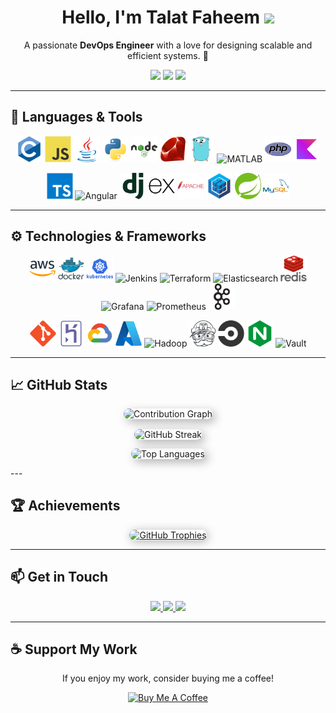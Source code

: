 <h1 align="center">Hello, I'm Talat Faheem <img src="https://media.giphy.com/media/hvRJCLFzcasrR4ia7z/giphy.gif" width="35px"></h1>
<p align="center">A passionate <strong>DevOps Engineer</strong> with a love for designing scalable and efficient systems. 🚀</p>
<p align="center">
  <a href="#"><img src="https://img.shields.io/badge/DevOps-Enthusiast-blueviolet"></a>
  <a href="mailto:talatfm2004@gmail.com"><img src="https://img.shields.io/badge/Email-Contact%20Me-brightgreen"></a>
  <a href="https://linkedin.com/in/talat-fm" target="_blank"><img src="https://img.shields.io/badge/Connect-LinkedIn-blue"></a>
</p>

---

<h2>🔧 Languages & Tools</h2>
<p align="center">
  <img src="https://raw.githubusercontent.com/devicons/devicon/master/icons/c/c-original.svg" alt="C" width="42" height="42"/>
  <img src="https://raw.githubusercontent.com/devicons/devicon/master/icons/javascript/javascript-original.svg" alt="JavaScript" width="42" height="42"/>
  <img src="https://raw.githubusercontent.com/devicons/devicon/master/icons/java/java-original.svg" alt="Java" width="42" height="42"/>
  <img src="https://raw.githubusercontent.com/devicons/devicon/master/icons/python/python-original.svg" alt="Python" width="42" height="42"/>
  <img src="https://raw.githubusercontent.com/devicons/devicon/master/icons/nodejs/nodejs-original-wordmark.svg" alt="Node.js" width="42" height="42"/>
  <img src="https://raw.githubusercontent.com/devicons/devicon/master/icons/ruby/ruby-original.svg" alt="Ruby" width="42" height="42"/>
  <img src="https://raw.githubusercontent.com/devicons/devicon/master/icons/go/go-original.svg" alt="Go" width="42" height="42"/>
  <img src="https://upload.wikimedia.org/wikipedia/commons/2/21/Matlab_Logo.png" alt="MATLAB" width="42" height="42"/>
  <img src="https://raw.githubusercontent.com/devicons/devicon/master/icons/php/php-original.svg" alt="PHP" width="42" height="42"/>
  <img src="https://raw.githubusercontent.com/devicons/devicon/master/icons/kotlin/kotlin-original.svg" alt="Kotlin" width="42" height="42"/>
</p>
<p align="center">
  <img src="https://raw.githubusercontent.com/devicons/devicon/master/icons/typescript/typescript-original.svg" alt="TypeScript" width="42" height="42"/>
  <img src="https://angular.io/assets/images/logos/angular/angular.svg" alt="Angular" width="42" height="42"/>
  <img src="https://raw.githubusercontent.com/devicons/devicon/master/icons/django/django-plain.svg" alt="Django" width="42" height="42"/>
  <img src="https://raw.githubusercontent.com/devicons/devicon/master/icons/express/express-original.svg" alt="Express" width="42" height="42"/>
  <img src="https://raw.githubusercontent.com/devicons/devicon/master/icons/apache/apache-original-wordmark.svg" alt="Apache" width="42" height="42"/>
  <img src="https://raw.githubusercontent.com/devicons/devicon/master/icons/sequelize/sequelize-original.svg" alt="Sequelize" width="42" height="42"/>
  <img src="https://raw.githubusercontent.com/devicons/devicon/master/icons/spring/spring-original.svg" alt="Spring" width="42" height="42"/>
  <img src="https://raw.githubusercontent.com/devicons/devicon/master/icons/mysql/mysql-original-wordmark.svg" alt="MySQL" width="42" height="42"/>
</p>

---

<h2>⚙️ Technologies & Frameworks</h2>
<p align="center">
  <img src="https://raw.githubusercontent.com/devicons/devicon/master/icons/amazonwebservices/amazonwebservices-original-wordmark.svg" alt="AWS" width="42" height="42"/>
  <img src="https://raw.githubusercontent.com/devicons/devicon/master/icons/docker/docker-original-wordmark.svg" alt="Docker" width="42" height="42"/>
  <img src="https://raw.githubusercontent.com/devicons/devicon/master/icons/kubernetes/kubernetes-plain-wordmark.svg" alt="Kubernetes" width="42" height="42"/>
  <img src="https://www.vectorlogo.zone/logos/jenkins/jenkins-icon.svg" alt="Jenkins" width="42" height="42"/>
  <img src="https://www.vectorlogo.zone/logos/terraformio/terraformio-icon.svg" alt="Terraform" width="42" height="42"/>
  <img src="https://www.vectorlogo.zone/logos/elastic/elastic-icon.svg" alt="Elasticsearch" width="42" height="42"/>
  <img src="https://raw.githubusercontent.com/devicons/devicon/master/icons/redis/redis-original-wordmark.svg" alt="Redis" width="42" height="42"/>
  <img src="https://www.vectorlogo.zone/logos/grafana/grafana-icon.svg" alt="Grafana" width="42" height="42"/>
  <img src="https://www.vectorlogo.zone/logos/prometheusio/prometheusio-icon.svg" alt="Prometheus" width="42" height="42"/>
  <img src="https://raw.githubusercontent.com/devicons/devicon/master/icons/apachekafka/apachekafka-original.svg" alt="Kafka" width="42" height="42"/>
</p>
<p align="center">
  <img src="https://raw.githubusercontent.com/devicons/devicon/master/icons/git/git-original.svg" alt="Git" width="42" height="42"/>
  <img src="https://raw.githubusercontent.com/devicons/devicon/master/icons/heroku/heroku-original.svg" alt="Heroku" width="42" height="42"/>
  <img src="https://raw.githubusercontent.com/devicons/devicon/master/icons/googlecloud/googlecloud-original.svg" alt="Google Cloud" width="42" height="42"/>
  <img src="https://raw.githubusercontent.com/devicons/devicon/master/icons/azure/azure-original.svg" alt="Azure" width="42" height="42"/>
  <img src="https://www.vectorlogo.zone/logos/apache_hadoop/apache_hadoop-icon.svg" alt="Hadoop" width="42" height="42"/>
  <img src="https://raw.githubusercontent.com/devicons/devicon/master/icons/travis/travis-plain.svg" alt="Travis CI" width="42" height="42"/>
  <img src="https://raw.githubusercontent.com/devicons/devicon/master/icons/circleci/circleci-plain.svg" alt="CircleCI" width="42" height="42"/>
  <img src="https://raw.githubusercontent.com/devicons/devicon/master/icons/nginx/nginx-original.svg" alt="Nginx" width="42" height="42"/>
  <img src="https://cdn.worldvectorlogo.com/logos/vault-1.svg" alt="Vault" width="42" height="42"/>
</p>

---

<h2>📈 GitHub Stats</h2>
<p align="center">
    <img src="https://github-profile-summary-cards.vercel.app/api/cards/profile-details?username=CYBERCODERoss&theme=github_dark" alt="Contribution Graph" style="border-radius: 10px; box-shadow: 5px 5px 15px rgba(0, 0, 0, 0.3);"/>
</p>
<p align="center">
    <img align="center" src="https://github-readme-streak-stats.herokuapp.com/?user=CYBERCODERoss&theme=tokyonight&hide_border=true" alt="GitHub Streak" style="border-radius: 10px; box-shadow: 5px 5px 15px rgba(0, 0, 0, 0.3);"/> 
</p>

<p align="center">
  <img src="https://github-readme-stats.vercel.app/api/top-langs?username=CYBERCODERoss&show_icons=true&locale=en&layout=compact&theme=tokyonight&hide_border=true" alt="Top Languages" style="border-radius: 10px; box-shadow: 5px 5px 15px rgba(0, 0, 0, 0.3);"/>
</p>
---

<h2>🏆 Achievements</h2>
<div align="center" style="display: flex; justify-content: center; flex-wrap: wrap; gap: 20px;">
    <a href="https://github.com/ryo-ma/github-profile-trophy">
        <img src="https://github-profile-trophy.vercel.app/?username=CYBERCODERoss&theme=onestar&column=4&margin-w=15&margin-h=15&no-frame=true" alt="GitHub Trophies" style="border-radius: 10px; box-shadow: 2px 2px 15px rgba(0, 0, 0, 0.3);"/>
    </a>
</div>

---

<h2>📫 Get in Touch</h2>
<p align="center">
    <a href="https://www.linkedin.com/in/talat-fm" target="_blank">
        <img src="https://img.shields.io/badge/LinkedIn-Connect-blue?style=for-the-badge&logo=linkedin">
    </a>
    <a href="mailto:talatfm2004@gmail.com">
        <img src="https://img.shields.io/badge/Email-Contact%20Me-brightgreen?style=for-the-badge&logo=gmail">
    </a>
    <a href="https://talat-fm.com" target="_blank">
        <img src="https://img.shields.io/badge/Blog-Articles-orange?style=for-the-badge&logo=blogger">
    </a>
</p>

---

<h2>☕ Support My Work</h2>
<p align="center">If you enjoy my work, consider buying me a coffee!</p>
<div align="center">
    <a href="https://www.buymeacoffee.com/talat-fm" target="_blank">
        <img src="https://www.buymeacoffee.com/assets/img/custom_images/orange_img.png" alt="Buy Me A Coffee" style="width:200px;">
    </a>
</div>
